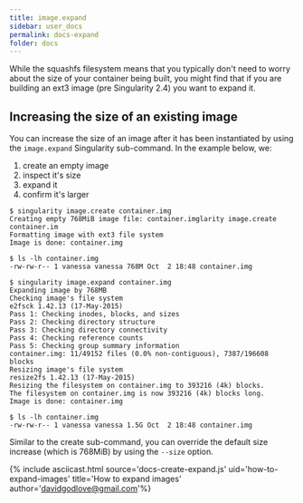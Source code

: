 ```yaml
---
title: image.expand
sidebar: user_docs
permalink: docs-expand
folder: docs
---
```


While the squashfs filesystem means that you typically don't need to worry about the size of your container being built, you might find that
if you are building an ext3 image (pre Singularity 2.4) you want to expand it.

## Increasing the size of an existing image
You can increase the size of an image after it has been instantiated by using the `image.expand` Singularity sub-command. In the
example below, we:

 1. create an empty image
 2. inspect it's size
 3. expand it
 4. confirm it's larger

```
$ singularity image.create container.img
Creating empty 768MiB image file: container.imglarity image.create container.im 
Formatting image with ext3 file system
Image is done: container.img

$ ls -lh container.img 
-rw-rw-r-- 1 vanessa vanessa 768M Oct  2 18:48 container.img

$ singularity image.expand container.img
Expanding image by 768MB
Checking image's file system
e2fsck 1.42.13 (17-May-2015)
Pass 1: Checking inodes, blocks, and sizes
Pass 2: Checking directory structure
Pass 3: Checking directory connectivity
Pass 4: Checking reference counts
Pass 5: Checking group summary information
container.img: 11/49152 files (0.0% non-contiguous), 7387/196608 blocks
Resizing image's file system
resize2fs 1.42.13 (17-May-2015)
Resizing the filesystem on container.img to 393216 (4k) blocks.
The filesystem on container.img is now 393216 (4k) blocks long.
Image is done: container.img

$ ls -lh container.img 
-rw-rw-r-- 1 vanessa vanessa 1.5G Oct  2 18:48 container.img
```

Similar to the create sub-command, you can override the default size increase (which is 768MiB) by using the `--size` option.

{% include asciicast.html source='docs-create-expand.js' uid='how-to-expand-images' title='How to expand images' author='davidgodlove@gmail.com'%}
